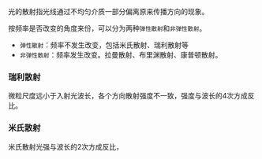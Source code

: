 光的散射指光线通过不均匀介质一部分偏离原来传播方向的现象。

按频率是否改变的角度来份，可以分为两种`弹性散射`和`非弹性散射`。

- `弹性散射`：频率不发生改变，包括米氏散射、瑞利散射等
- `非弹性散射`：频率发生改变。拉曼散射、布里渊散射、康普顿散射。

### 瑞利散射
微粒尺度远小于入射光波长，各个方向散射强度不一致，强度与波长的4次方成反比。

### 米氏散射
米氏散射光强与波长的2次方成反比，